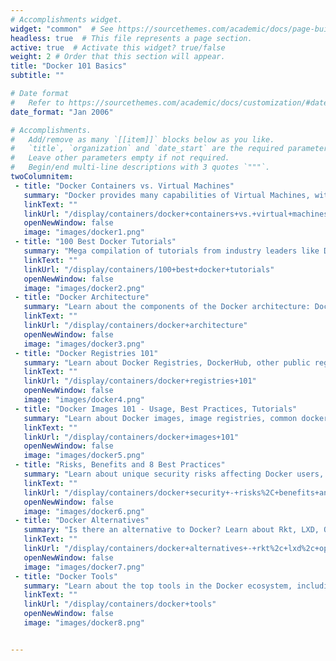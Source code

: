 ```yaml
---
# Accomplishments widget.
widget: "common"  # See https://sourcethemes.com/academic/docs/page-builder/
headless: true  # This file represents a page section.
active: true  # Activate this widget? true/false
weight: 2 # Order that this section will appear.
title: "Docker 101 Basics"
subtitle: ""

# Date format
#   Refer to https://sourcethemes.com/academic/docs/customization/#date-format
date_format: "Jan 2006"

# Accomplishments.
#   Add/remove as many `[[item]]` blocks below as you like.
#   `title`, `organization` and `date_start` are the required parameters.
#   Leave other parameters empty if not required.
#   Begin/end multi-line descriptions with 3 quotes `"""`.
twoColumnitem:
 - title: "Docker Containers vs. Virtual Machines"
   summary: "Docker provides many capabilities of Virtual Machines, with added advantages. Learn how they compare."
   linkText: ""
   linkUrl: "/display/containers/docker+containers+vs.+virtual+machines"
   openNewWindow: false
   image: "images/docker1.png"
 - title: "100 Best Docker Tutorials"
   summary: "Mega compilation of tutorials from industry leaders like Docker Inc., Digital Ocean, Katacoda, VMware and more."
   linkText: ""
   linkUrl: "/display/containers/100+best+docker+tutorials"
   openNewWindow: false
   image: "images/docker2.png"
 - title: "Docker Architecture"
   summary: "Learn about the components of the Docker architecture: Docker Host, Network and Storage components, and the Docker Registry/Hub."
   linkText: ""
   linkUrl: "/display/containers/docker+architecture"
   openNewWindow: false
   image: "images/docker3.png"
 - title: "Docker Registries 101"
   summary: "Learn about Docker Registries, DockerHub, other public registries, and private registries"
   linkText: ""
   linkUrl: "/display/containers/docker+registries+101"
   openNewWindow: false
   image: "images/docker4.png"
 - title: "Docker Images 101 - Usage, Best Practices, Tutorials"
   summary: "Learn about Docker images, image registries, common docker image operations, best practices for building images, and more."
   linkText: ""
   linkUrl: "/display/containers/docker+images+101"
   openNewWindow: false
   image: "images/docker5.png"
 - title: "Risks, Benefits and 8 Best Practices"
   summary: "Learn about unique security risks affecting Docker users, and 8 security best practices from Aqua's container security experts. "
   linkText: ""
   linkUrl: "/display/containers/docker+security+-+risks%2C+benefits+and+8+best+practices"
   openNewWindow: false
   image: "images/docker6.png"
 - title: "Docker Alternatives"
   summary: "Is there an alternative to Docker? Learn about Rkt, LXD, OpenVZ, Linux VServer, and Windows Containers."
   linkText: ""
   linkUrl: "/display/containers/docker+alternatives+-+rkt%2c+lxd%2c+openvz%2c+linux+vserver%2c+windows+containers"
   openNewWindow: false
   image: "images/docker7.png"
 - title: "Docker Tools"
   summary: "Learn about the top tools in the Docker ecosystem, including Kubernetes, ECS, and Google Container Engine."
   linkText: ""
   linkUrl: "/display/containers/docker+tools"
   openNewWindow: false
   image: "images/docker8.png"


---
```


 